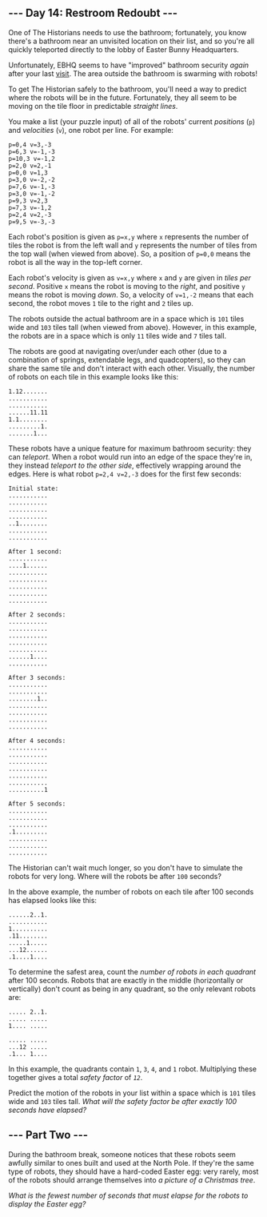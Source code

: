 ## --- Day 14: Restroom Redoubt --- ##

One of The Historians needs to use the bathroom; fortunately, you know
there's a bathroom near an unvisited location on their list, and so
you're all quickly teleported directly to the lobby of Easter Bunny
Headquarters.

Unfortunately, EBHQ seems to have "improved" bathroom security *again*
after your last [visit](/2016/day/2). The area outside the bathroom is
swarming with robots!

To get The Historian safely to the bathroom, you'll need a way to
predict where the robots will be in the future. Fortunately, they all
seem to be moving on the tile floor in predictable *straight lines*.

You make a list (your puzzle input) of all of the robots' current *positions*
(`p`) and *velocities* (`v`), one robot per line. For example:

    p=0,4 v=3,-3
    p=6,3 v=-1,-3
    p=10,3 v=-1,2
    p=2,0 v=2,-1
    p=0,0 v=1,3
    p=3,0 v=-2,-2
    p=7,6 v=-1,-3
    p=3,0 v=-1,-2
    p=9,3 v=2,3
    p=7,3 v=-1,2
    p=2,4 v=2,-3
    p=9,5 v=-3,-3

Each robot's position is given as `p=x,y` where `x` represents the
number of tiles the robot is from the left wall and `y` represents the
number of tiles from the top wall (when viewed from above). So, a
position of `p=0,0` means the robot is all the way in the top-left
corner.

Each robot's velocity is given as `v=x,y` where `x` and `y` are given
in *tiles per second*. Positive `x` means the robot is moving to the *right*,
and positive `y` means the robot is moving *down*. So, a velocity of `v=1,-2`
means that each second, the robot moves `1` tile to the right and `2`
tiles up.

The robots outside the actual bathroom are in a space which is `101`
tiles wide and `103` tiles tall (when viewed from above). However, in
this example, the robots are in a space which is only `11` tiles wide
and `7` tiles tall.

The robots are good at navigating over/under each other (due to a
combination of springs, extendable legs, and quadcopters), so they can
share the same tile and don't interact with each other. Visually, the
number of robots on each tile in this example looks like this:

    1.12.......
    ...........
    ...........
    ......11.11
    1.1........
    .........1.
    .......1...

These robots have a unique feature for maximum bathroom security: they
can *teleport*. When a robot would run into an edge of the space
they're in, they instead *teleport to the other side*, effectively
wrapping around the edges. Here is what robot `p=2,4 v=2,-3` does for
the first few seconds:

    Initial state:
    ...........
    ...........
    ...........
    ...........
    ..1........
    ...........
    ...........
    
    After 1 second:
    ...........
    ....1......
    ...........
    ...........
    ...........
    ...........
    ...........
    
    After 2 seconds:
    ...........
    ...........
    ...........
    ...........
    ...........
    ......1....
    ...........
    
    After 3 seconds:
    ...........
    ...........
    ........1..
    ...........
    ...........
    ...........
    ...........
    
    After 4 seconds:
    ...........
    ...........
    ...........
    ...........
    ...........
    ...........
    ..........1
    
    After 5 seconds:
    ...........
    ...........
    ...........
    .1.........
    ...........
    ...........
    ...........

The Historian can't wait much longer, so you don't have to simulate the
robots for very long. Where will the robots be after `100` seconds?

In the above example, the number of robots on each tile after 100
seconds has elapsed looks like this:

    ......2..1.
    ...........
    1..........
    .11........
    .....1.....
    ...12......
    .1....1....

To determine the safest area, count the *number of robots in each
quadrant* after 100 seconds. Robots that are exactly in the middle
(horizontally or vertically) don't count as being in any quadrant, so
the only relevant robots are:

    ..... 2..1.
    ..... .....
    1.... .....
               
    ..... .....
    ...12 .....
    .1... 1....

In this example, the quadrants contain `1`, `3`, `4`, and `1` robot.
Multiplying these together gives a total *safety factor* of *`12`*.

Predict the motion of the robots in your list within a space which is `101`
tiles wide and `103` tiles tall. *What will the safety factor be after
exactly 100 seconds have elapsed?*

## --- Part Two --- ##

During the bathroom break, someone notices that these robots seem
awfully similar to ones built and used at the North Pole. If they're
the same type of robots, they should have a hard-coded Easter egg: very
rarely, most of the robots should arrange themselves into *a picture of
a Christmas tree*.

*What is the fewest number of seconds that must elapse for the robots
to display the Easter egg?*
